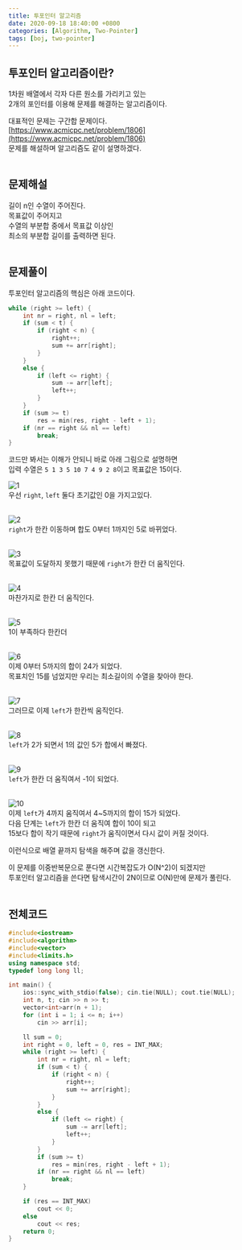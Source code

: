 ```yaml
---
title: 투포인터 알고리즘
date: 2020-09-18 18:40:00 +0800
categories: [Algorithm, Two-Pointer]
tags: [boj, two-pointer]
---
```


## 투포인터 알고리즘이란?  
1차원 배열에서 각자 다른 원소를 가리키고 있는  
2개의 포인터를 이용해 문제를 해결하는 알고리즘이다.  

대표적인 문제는 구간합 문제이다.  
[https://www.acmicpc.net/problem/1806](https://www.acmicpc.net/problem/1806)  
문제를 해설하며 알고리즘도 같이 설명하겠다.  
<br>

## 문제해설  
길이 n인 수열이 주어진다.  
목표값이 주어지고  
수열의 부분합 중에서 목표값 이상인  
최소의 부분합 길이를 출력하면 된다.  
<br>

## 문제풀이  
투포인터 알고리즘의 핵심은 아래 코드이다.  
```c++
while (right >= left) {
	int nr = right, nl = left;
	if (sum < t) {
		if (right < n) {
			right++;
			sum += arr[right];
		}
	}
	else {
		if (left <= right) {
			sum -= arr[left];
			left++;
		}
	}
	if (sum >= t)
		res = min(res, right - left + 1);
	if (nr == right && nl == left)
		break;
}
```  
코드만 봐서는 이해가 안되니 바로 아래 그림으로 설명하면  
입력 수열은 `5 1 3 5 10 7 4 9 2 8`이고 목표값은 15이다.  

![1](/assets/img/postImg/two_pointer/two_pointer01.jpg)  
우선 `right`, `left` 둘다 초기값인 0을 가지고있다.  
<br>

![2](/assets/img/postImg/two_pointer/two_pointer02.jpg)  
`right`가 한칸 이동하며 합도 0부터 1까지인 5로 바뀌었다.  
<br>

![3](/assets/img/postImg/two_pointer/two_pointer03.jpg)  
목표값이 도달하지 못했기 때문에 `right`가 한칸 더 움직인다.  
<br>

![4](/assets/img/postImg/two_pointer/two_pointer04.jpg)  
마찬가지로 한칸 더 움직인다.  
<br>

![5](/assets/img/postImg/two_pointer/two_pointer05.jpg)  
1이 부족하다 한칸더  
<br>

![6](/assets/img/postImg/two_pointer/two_pointer06.jpg)  
이제 0부터 5까지의 합이 24가 되었다.  
목표치인 15를 넘었지만 우리는 최소길이의 수열을 찾아야 한다.  
<br>

![7](/assets/img/postImg/two_pointer/two_pointer07.jpg)  
그러므로 이제 `left`가 한칸씩 움직인다.  
<br>

![8](/assets/img/postImg/two_pointer/two_pointer08.jpg)  
`left`가 2가 되면서 1의 값인 5가 합에서 빠졌다.  
<br>

![9](/assets/img/postImg/two_pointer/two_pointer09.jpg)  
`left`가 한칸 더 움직여서 -1이 되었다.  
<br>

![10](/assets/img/postImg/two_pointer/two_pointer10.jpg)  
이제 `left`가 4까지 움직여서 4~5까지의 합이 15가 되었다.  
다음 단계는 `left`가 한칸 더 움직여 합이 10이 되고  
15보다 합이 작기 때문에 `right`가 움직이면서 다시 값이 커질 것이다.  

이런식으로 배열 끝까지 탐색을 해주며 값을 갱신한다.  

이 문제를 이중반복문으로 푼다면 시간복잡도가 O(N^2)이 되겠지만  
투포인터 알고리즘을 쓴다면 탐색시간이 2N이므로 O(N)만에 문제가 풀린다.  
<br>


## 전체코드
```c++
#include<iostream>
#include<algorithm>
#include<vector>
#include<limits.h>
using namespace std;
typedef long long ll;

int main() {
	ios::sync_with_stdio(false); cin.tie(NULL); cout.tie(NULL);
	int n, t; cin >> n >> t;
	vector<int>arr(n + 1);
	for (int i = 1; i <= n; i++) 
		cin >> arr[i];

	ll sum = 0;
	int right = 0, left = 0, res = INT_MAX;
	while (right >= left) {
		int nr = right, nl = left;
		if (sum < t) {
			if (right < n) {
				right++;
				sum += arr[right];
			}
		}
		else {
			if (left <= right) {
				sum -= arr[left];
				left++;
			}
		}
		if (sum >= t)
			res = min(res, right - left + 1);
		if (nr == right && nl == left)
			break;
	}

	if (res == INT_MAX)
		cout << 0;
	else
		cout << res;
	return 0;
}
```